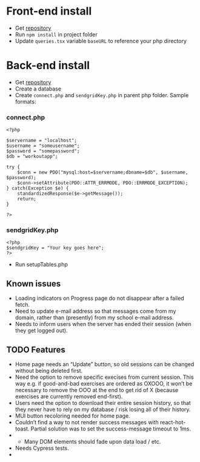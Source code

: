 # Front-end install

- Get [repository](https://github.com/Jerrad-Johnson/WorkoutAppRedo)
- Run `npm install` in project folder
- Update `queries.tsx` variable `baseURL` to reference your php directory

# Back-end install

- Get [repository](https://github.com/Jerrad-Johnson/WorkoutAppBackend)
- Create a database
- Create `connect.php` and `sendgridKey.php` in parent php folder. Sample formats:
### connect.php
```
<?php

$servername = "localhost";
$username = "someusername";
$password = "somepassword";
$db = "workoutapp";

try {
    $conn = new PDO("mysql:host=$servername;dbname=$db", $username, $password);
    $conn->setAttribute(PDO::ATTR_ERRMODE, PDO::ERRMODE_EXCEPTION);
} catch(Exception $e) {
    standardizedResponse($e->getMessage());
    return;
}

?>
```
### sendgridKey.php
```
<?php
$sendgridKey = "Your key goes here";
?>
```
- Run setupTables.php

## Known issues

- Loading indicators on Progress page do not disappear after a failed fetch.
- Need to update e-mail address so that messages come from my domain, rather than (presently) from my school e-mail address.
- Needs to inform users when the server has ended their session (when they get logged out).

## TODO Features
- Home page needs an “Update” button, so old sessions can be changed without being deleted first.
- Need the option to remove specific execises from current session. This way e.g. if good-and-bad exercises are ordered as OXOOO, it won’t be necessary to remove the OOO at the end to get rid of X (because exercises are currently removed end-first).
- Users need the option to download their entire session history, so that they never have to rely on my database / risk losing all of their history.
- MUI button recoloring needed for home page.
- Couldn’t find a way to not render success messages with react-hot-toast. Partial solution was to set the success-message timeout to 1ms.
- - Many DOM elements should fade upon data load / etc.
- Needs Cypress tests.
- 



